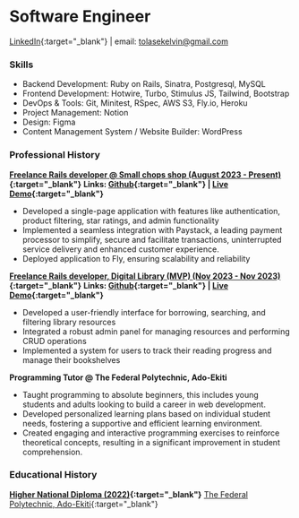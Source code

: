 # Software Engineer
[LinkedIn](https://www.linkedin.com/in/tolase-adegbite/){:target="_blank"} | email: tolasekelvin@gmail.com

### Skills
- Backend Development: Ruby on Rails, Sinatra, Postgresql, MySQL
- Frontend Development: Hotwire, Turbo, Stimulus JS, Tailwind, Bootstrap
- DevOps & Tools: Git, Minitest, RSpec, AWS S3, Fly.io, Heroku
- Project Management: Notion
- Design: Figma
- Content Management System / Website Builder: WordPress

### Professional History
**[Freelance Rails developer @ Small chops shop (August 2023 - Present)](https://small-chops-shop.fly.dev/){:target="_blank"}**
**Links: [Github](https://github.com/tolaseadegbite/small_chops_shop){:target="_blank"} | [Live Demo](https://small-chops-shop.fly.dev/){:target="_blank"}**
- Developed a single-page application with features like authentication, product filtering, star ratings, and admin functionality
- Implemented a seamless integration with Paystack, a leading payment processor to simplify, secure and facilitate transactions, uninterrupted service delivery and enhanced customer experience.
- Deployed application to Fly, ensuring scalability and reliability

**[Freelance Rails developer, Digital Library (MVP) (Nov 2023 - Nov 2023)](https://digital-library.fly.dev/){:target="_blank"}**
**Links: [Github](https://github.com/tolaseadegbite/DigitalLibrary){:target="_blank"} | [Live Demo](https://digital-library.fly.dev/){:target="_blank"}**
- Developed a user-friendly interface for borrowing, searching, and filtering library resources
- Integrated a robust admin panel for managing resources and performing CRUD operations
- Implemented a system for users to track their reading progress and manage their bookshelves

**Programming Tutor @ The Federal Polytechnic, Ado-Ekiti**
- Taught programming to absolute beginners, this includes young students and adults looking to build a career in web development.
- Developed personalized learning plans based on individual student needs, fostering a supportive and efficient learning environment.
- Created engaging and interactive programming exercises to reinforce theoretical concepts, resulting in a significant improvement in student comprehension.

### Educational History
**[Higher National Diploma (2022)](https://fedpolyado.edu.ng/){:target="_blank"}**
[The Federal Polytechnic, Ado-Ekiti](https://fedpolyado.edu.ng/){:target="_blank"}
